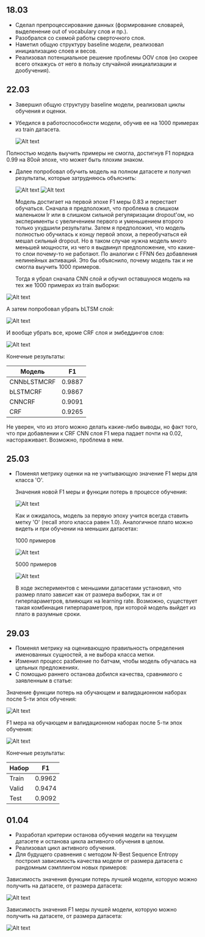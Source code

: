 ## 18.03
* Сделал препроцессирование данных (формирование словарей, выделенение out of vocabulary слов и пр.).
* Разобрался со схемой работы сверточного слоя.
* Наметил общую структуру baseline модели, реализовал инициализацию слоев и весов.
* Реализовал потенциальное решение проблемы OOV слов (но скорее всего откажусь от него в пользу случайной инициализации и дообучения).

## 22.03
* Завершил общую структуру baseline модели, реализовал циклы обучения и оценки.
* Убедился в работоспособности модели, обучив ее на 1000 примерах из train датасета.
  
  ![Alt text](old_plots/mini_full.png?raw=true "Title")

Полностью модель выучить примеры не смогла, достигнув F1 порядка 0.99 на 80ой эпохе, что может быть плохим знаком.

* Далее попробовал обучить модель на полном датасете и получил результаты, которые затрудняюсь объяснить:
  
  ![Alt text](old_plots/train2.png?raw=true "Title")
  ![Alt text](old_plots/valid2.png?raw=true "Title")
  
  Модель достигает на первой эпохе F1 меры 0.83 и перестает обучаться. Сначала я предположил, что проблема в слишком маленьком lr или в слишком сильной регуляризации dropout'ом, но эксперименты с увеличением первого и уменьшением второго только ухудшили результаты. Затем я предположил, что модель полностью обучилась к концу первой эпохи, а переобучаться ей мешал сильный dropout. Но в таком случае нужна модель много меньшей мощности, из чего я выдвинул предположение, что какие-то слои почему-то не работают. По аналогии с FFNN без добавления нелинейных активаций. Это бы объяснило, почему модель так и не смогла выучить 1000 примеров.
  
  Тогда я убрал сначала CNN слой и обучил оставшуюся модель на тех же 1000 примерах из train выборки:
  
 ![Alt text](old_plots/mini_cnn.png?raw=true "Title")
 
 А затем попробовал убрать bLTSM слой:
 
 ![Alt text](old_plots/mini_lstm.png?raw=true "Title")
 
 И вообще убрать все, кроме CRF слоя и эмбеддингов слов:
 
 ![Alt text](old_plots/mini_crf.png?raw=true "Title")
 
 Конечные результаты:
 
| Модель      | F1     |
| ------      | ------ |
| CNNbLSTMCRF | 0.9887 |
| bLSTMCRF    | 0.9867 |
| CNNCRF      | 0.9091 |
| CRF         | 0.9265 |

Не уверен, что из этого можно делать какие-либо выводы, но факт того, что при добавлении к CRF CNN слоя F1 мера падает почти на 0.02, настораживает. Возможно, проблема в нем.

## 25.03
* Поменял метрику оценки на не учитывающую значение F1 меры для класса 'O'.
  
  Значения новой F1 меры и функции потерь в процессе обучения:
  
  ![Alt text](old_plots/train_nm.png?raw=true "Title")
  
  Как и ожидалось, модель за первую эпоху учится всегда ставить метку 'O' (recall этого класса равен 1.0). Аналогичное плато можно видеть и при обучении на меньших датасетах:
  
  1000 примеров
  
  ![Alt text](old_plots/mini_high_lr_high_decay.png?raw=true "Title")
  
  5000 примеров
  
  ![Alt text](old_plots/mini_5k_a_lr005.png?raw=true "Title")
  
  В ходе экспериментов с меньшими датасетами установил, что размер плато зависит как от размера выборки, так и от гиперпараметров, влияющих на learning rate. Возможно, существует такая комбинация гиперпараметров, при которой модель выйдет из плато в разумные сроки.
  
## 29.03
* Поменял метрику на оценивающую правильность определения именованных сущностей, а не выбора класса метки.
* Изменил процесс разбиение по батчам, чтобы модель обучалась на цельных предложениях.
* С помощью раннего останова добился качества, сравнимого с заявленным в статье:

Значение функции потерь на обучающем и валидационном наборах после 5-ти эпох обучения:

![Alt text](plots/loss_5_best.png?raw=true "Title")

F1 мера на обучающем и валидационном наборах после 5-ти эпох обучения:

![Alt text](plots/f1_5_best.png?raw=true "Title")

Конечные результаты:

| Набор | F1     |
| ----- | ------ |
| Train | 0.9962 |
| Valid | 0.9474 |
| Test  | 0.9092 |

## 01.04
* Разработал критерии останова обучения модели на текущем датасете и останова цикла активного обучения в целом.
* Реализовал цикл активного обучения.
* Для будущего сравнения с методом N-Best Sequence Entropy построил зависимость качества модели от размера датасета с рандомным сэмплингом новых примеров:

Зависимость значения функции потерь лучшей модели, которую можно получить на датасете, от размера датасета:

![Alt text](plots/active_loss_i100_s100_no_entropy.png?raw=true "Title")

Зависимость значения F1 меры лучшей модели, которую можно получить на датасете, от размера датасета:

![Alt text](plots/active_f1_i100_s100_no_entropy.png?raw=true "Title")
